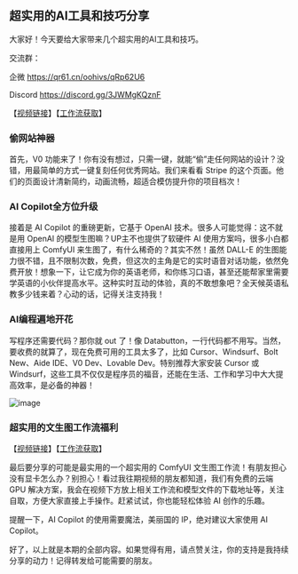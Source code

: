 ## 超实用的AI工具和技巧分享

大家好！今天要给大家带来几个超实用的AI工具和技巧。

交流群：

企微  https://qr61.cn/oohivs/qRp62U6

Discord https://discord.gg/3JWMgKQznF

【[视频链接](https://www.bilibili.com/video/BV1qf6wYkEKQ/)】【[工作流获取](https://gf.bilibili.com/item/detail/1107271073)】

### 偷网站神器

首先，V0 功能来了！你有没有想过，只需一键，就能“偷”走任何网站的设计？没错，用最简单的方式一键复刻任何优秀网站。我们来看看 Stripe 的这个页面。他们的页面设计清新简约，动画流畅，超适合模仿提升你的项目档次！

### AI Copilot全方位升级

接着是 AI Copilot 的重磅更新，它基于 OpenAI 技术。很多人可能觉得：这不就是用 OpenAI 的模型生图嘛？UP主不也提供了软硬件 AI 使用方案吗，很多小白都直接用上 ComfyUI 来生图了，有什么稀奇的？其实不然！虽然 DALL-E 的生图能力很不错，且不限制次数，免费，但这次的主角是它的实时语音对话功能，依然免费开放！想象一下，让它成为你的英语老师，和你练习口语，甚至还能帮家里需要学英语的小伙伴提高水平。这种实时互动的体验，真的不敢想象吧？全天候英语私教多少钱来着？心动的话，记得关注支持我！

### AI编程遍地开花

写程序还需要代码？那你就 out 了！像 Databutton，一行代码都不用写。当然，要收费的就算了，现在免费可用的工具太多了，比如 Cursor、Windsurf、Bolt New、Aide IDE、V0 Dev、Lovable Dev。特别推荐大家安装 Cursor 或 Windsurf，这些工具不仅仅是程序员的福音，还能在生活、工作和学习中大大提高效率，是必备的神器！

![image](../assets/others/23.png/23.png)

### 超实用的文生图工作流福利

【[视频链接](https://www.bilibili.com/video/BV1qf6wYkEKQ/)】【[工作流获取](https://gf.bilibili.com/item/detail/1107271073)】

最后要分享的可能是最实用的一个超实用的 ComfyUI 文生图工作流！有朋友担心没有显卡怎么办？别担心！看过我往期视频的朋友都知道，我们有免费的云端 GPU 解决方案，我会在视频下方放上相关工作流和模型文件的下载地址等，关注自取，方便大家直接上手操作。赶紧试试，你也能轻松体验 AI 创作的乐趣。

提醒一下，AI Copilot 的使用需要魔法，美丽国的 IP，绝对建议大家使用 AI Copilot。

好了，以上就是本期的全部内容。如果觉得有用，请点赞关注，你的支持是我持续分享的动力！记得转发给可能需要的朋友。
